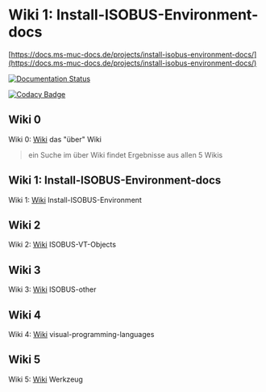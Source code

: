 # Wiki 1: Install-ISOBUS-Environment-docs

[https://docs.ms-muc-docs.de/projects/install-isobus-environment-docs/](https://docs.ms-muc-docs.de/projects/install-isobus-environment-docs/)



[![Documentation Status](https://readthedocs.org/projects/install-isobus-environment-docs/badge/?version=latest)](https://install-isobus-environment-docs.readthedocs.io/de/latest/?badge=latest)
      



[![Codacy Badge](https://app.codacy.com/project/badge/Grade/452c50faaaf1462ba83d4d3282d18b5f)](https://www.codacy.com/gh/Meisterschulen-am-Ostbahnhof-Munchen/Install-ISOBUS-Environment-docs/dashboard?utm_source=github.com&utm_medium=referral&utm_content=Meisterschulen-am-Ostbahnhof-Munchen/Install-ISOBUS-Environment-docs&utm_campaign=Badge_Grade)



## Wiki 0

Wiki 0: [Wiki](https://docs.ms-muc-docs.de) das "über" Wiki

> ein Suche im über Wiki findet Ergebnisse aus allen 5 Wikis

## Wiki 1: Install-ISOBUS-Environment-docs

Wiki 1: [Wiki](https://docs.ms-muc-docs.de/projects/install-isobus-environment-docs/) Install-ISOBUS-Environment

## Wiki 2

Wiki 2: [Wiki](https://docs.ms-muc-docs.de/projects/isobus-vt-objects-docs/) ISOBUS-VT-Objects

## Wiki 3

Wiki 3: [Wiki](https://docs.ms-muc-docs.de/projects/isobus-other-docs/) ISOBUS-other

## Wiki 4

Wiki 4: [Wiki](https://docs.ms-muc-docs.de/projects/visual-programming-languages-docs/) visual-programming-languages

## Wiki 5

Wiki 5: [Wiki](https://docs.ms-muc-docs.de/projects/werkzeug-docs/) Werkzeug

